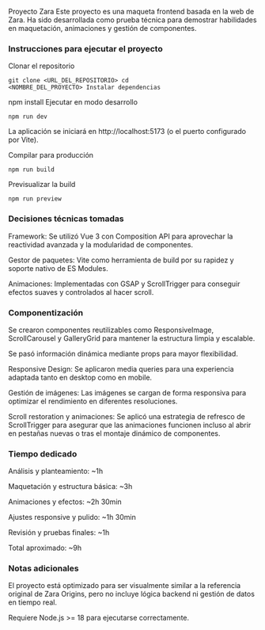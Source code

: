 Proyecto Zara Este proyecto es una maqueta frontend basada en la web de Zara. Ha sido desarrollada como prueba técnica para demostrar habilidades en maquetación, animaciones y gestión de componentes.

<h3>Instrucciones para ejecutar el proyecto</h3>

Clonar el repositorio

<code>git clone <URL_DEL_REPOSITORIO> cd <NOMBRE_DEL_PROYECTO> Instalar dependencias</code>

npm install Ejecutar en modo desarrollo

<code>npm run dev </code>

La aplicación se iniciará en http://localhost:5173 (o el puerto configurado por Vite).

Compilar para producción

<code>npm run build</code>

Previsualizar la build

<code>npm run preview</code>

<h3>Decisiones técnicas tomadas</h3>

Framework: Se utilizó Vue 3 con Composition API para aprovechar la reactividad avanzada y la modularidad de componentes.

Gestor de paquetes: Vite como herramienta de build por su rapidez y soporte nativo de ES Modules.

Animaciones: Implementadas con GSAP y ScrollTrigger para conseguir efectos suaves y controlados al hacer scroll.

<h3>Componentización</h3>

Se crearon componentes reutilizables como ResponsiveImage, ScrollCarousel y GalleryGrid para mantener la estructura limpia y escalable.

Se pasó información dinámica mediante props para mayor flexibilidad.

Responsive Design: Se aplicaron media queries para una experiencia adaptada tanto en desktop como en mobile.

Gestión de imágenes: Las imágenes se cargan de forma responsiva para optimizar el rendimiento en diferentes resoluciones.

Scroll restoration y animaciones: Se aplicó una estrategia de refresco de ScrollTrigger para asegurar que las animaciones funcionen incluso al abrir en pestañas nuevas o tras el montaje dinámico de componentes.

<h3>Tiempo dedicado</h3>

Análisis y planteamiento: ~1h

Maquetación y estructura básica: ~3h

Animaciones y efectos: ~2h 30min

Ajustes responsive y pulido: ~1h 30min

Revisión y pruebas finales: ~1h

Total aproximado: ~9h

<h3>Notas adicionales</h3>
El proyecto está optimizado para ser visualmente similar a la referencia original de Zara Origins, pero no incluye lógica backend ni gestión de datos en tiempo real.

Requiere Node.js >= 18 para ejecutarse correctamente.
